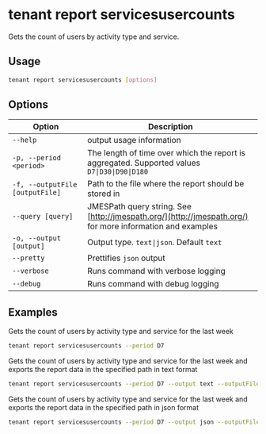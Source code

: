 # tenant report servicesusercounts

Gets the count of users by activity type and service.

## Usage

```sh
tenant report servicesusercounts [options]
```

## Options

Option|Description
------|-----------
`--help`|output usage information
`-p, --period <period>`|The length of time over which the report is aggregated. Supported values `D7\|D30\|D90\|D180`
`-f, --outputFile [outputFile]`|Path to the file where the report should be stored in
`--query [query]`|JMESPath query string. See [http://jmespath.org/](http://jmespath.org/) for more information and examples
`-o, --output [output]`|Output type. `text\|json`. Default `text`
`--pretty`|Prettifies `json` output
`--verbose`|Runs command with verbose logging
`--debug`|Runs command with debug logging

## Examples

Gets the count of users by activity type and service for the last week

```sh
tenant report servicesusercounts --period D7
```

Gets the count of users by activity type and service for the last week and exports the report data in the specified path in text format

```sh
tenant report servicesusercounts --period D7 --output text --outputFile "servicesusercounts.txt"
```

Gets the count of users by activity type and service for the last week and exports the report data in the specified path in json format

```sh
tenant report servicesusercounts --period D7 --output json --outputFile "servicesusercounts.json"
```
